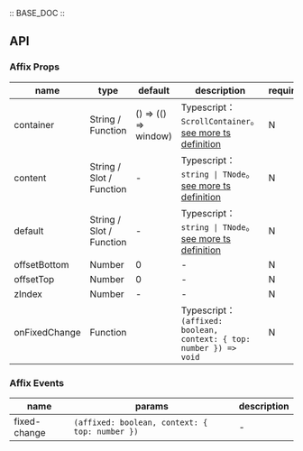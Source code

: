 :: BASE_DOC ::

## API
### Affix Props

name | type | default | description | required
-- | -- | -- | -- | --
container | String / Function | () => (() => window) | Typescript：`ScrollContainer`。[see more ts definition](https://github.com/Tencent/tdesign-vue-next/blob/develop/src/common.ts) | N
content | String / Slot / Function | - | Typescript：`string \| TNode`。[see more ts definition](https://github.com/Tencent/tdesign-vue-next/blob/develop/src/common.ts) | N
default | String / Slot / Function | - | Typescript：`string \| TNode`。[see more ts definition](https://github.com/Tencent/tdesign-vue-next/blob/develop/src/common.ts) | N
offsetBottom | Number | 0 | \- | N
offsetTop | Number | 0 | \- | N
zIndex | Number | - | \- | N
onFixedChange | Function |  | Typescript：`(affixed: boolean, context: { top: number }) => void`<br/> | N

### Affix Events

name | params | description
-- | -- | --
fixed-change | `(affixed: boolean, context: { top: number })` | \-
